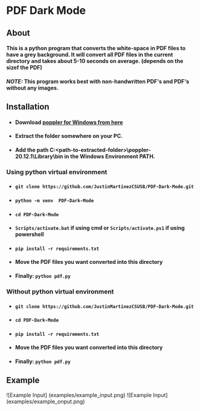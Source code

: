 # PDF Dark Mode

## About 

#### This is a python program that converts the white-space in PDF files to have a grey background. It will convert all PDF files in the current directory and takes about 5-10 seconds on average. (depends on the sizef the PDF) 
#### _*NOTE:*_ This program works best with non-handwritten PDF's and PDF's without any images.

## Installation
* #### Download [poppler for Windows from here](https://github.com/oschwartz10612/poppler-windows/releases/tag/v20.12.1-data)
* #### Extract the folder somewhere on your PC. 
* #### Add the path C:\<path-to-extracted-folder>\poppler-20.12.1\Library\bin in the Windows Environment PATH. 

### Using python virtual environment
* #### ``` git clone https://github.com/JustinMartinezCSUSB/PDF-Dark-Mode.git ```
* #### ``` python -m venv  PDF-Dark-Mode ```
* #### ``` cd PDF-Dark-Mode ```
* #### ``` Scripts/activate.bat ``` if using cmd or ``` Scripts/activate.ps1 ``` if using powershell 
* #### ``` pip install -r requirements.txt ```
* #### Move the PDF files you want converted into this directory 
* #### Finally: ``` python pdf.py ```

### Without python virtual environment
* #### ``` git clone https://github.com/JustinMartinezCSUSB/PDF-Dark-Mode.git ```
* #### ``` cd PDF-Dark-Mode ```
* #### ``` pip install -r requirements.txt ```
* #### Move the PDF files you want converted into this directory 
* #### Finally: ``` python pdf.py ```

## Example
![Example Input] (examples/example_input.png)
![Example Input] (examples/example_onput.png)